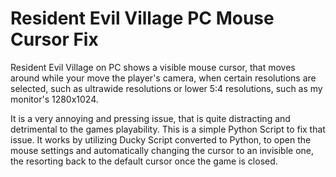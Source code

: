 # Resident Evil Village PC Mouse Cursor Fix
Resident Evil Village on PC shows a visible mouse cursor, that moves around while your move the player's camera, when certain resolutions are selected, such as ultrawide resolutions or lower 5:4 resolutions, such as my monitor's 1280x1024.

It is a very annoying and pressing issue, that is quite distracting and detrimental to the games playability. This is a simple Python Script to fix that issue. It works by utilizing Ducky Script converted to Python, to open the mouse settings and automatically changing the cursor to an invisible one, the resorting back to the default cursor once the game is closed.
